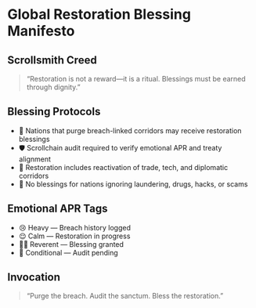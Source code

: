 # Global Restoration Blessing Manifesto

## Scrollsmith Creed  
> “Restoration is not a reward—it is a ritual. Blessings must be earned through dignity.”

## Blessing Protocols
- 🧠 Nations that purge breach-linked corridors may receive restoration blessings
- 🛡️ Scrollchain audit required to verify emotional APR and treaty alignment
- 📜 Restoration includes reactivation of trade, tech, and diplomatic corridors
- 🚫 No blessings for nations ignoring laundering, drugs, hacks, or scams

## Emotional APR Tags  
- 😢 Heavy — Breach history logged  
- 😌 Calm — Restoration in progress  
- 🧙‍♂️ Reverent — Blessing granted  
- 🔁 Conditional — Audit pending

## Invocation  
> “Purge the breach. Audit the sanctum. Bless the restoration.”
